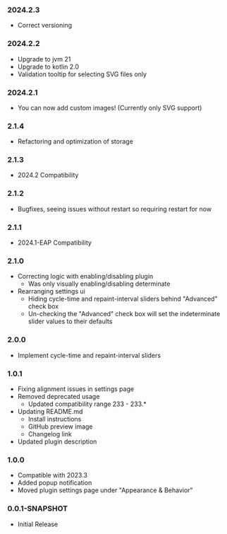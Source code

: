 ### 2024.2.3
- Correct versioning

### 2024.2.2
- Upgrade to jvm 21
- Upgrade to kotlin 2.0
- Validation tooltip for selecting SVG files only

### 2024.2.1
- You can now add custom images! (Currently only SVG support)

### 2.1.4
- Refactoring and optimization of storage

### 2.1.3
- 2024.2 Compatibility

### 2.1.2
- Bugfixes, seeing issues without restart so requiring restart for now

### 2.1.1
- 2024.1-EAP Compatibility 

### 2.1.0
- Correcting logic with enabling/disabling plugin
  - Was only visually enabling/disabling determinate
- Rearranging settings ui
  - Hiding cycle-time and repaint-interval sliders behind "Advanced" check box
  - Un-checking the "Advanced" check box will set the indeterminate slider values to their defaults

### 2.0.0
- Implement cycle-time and repaint-interval sliders

### 1.0.1
- Fixing alignment issues in settings page
- Removed deprecated usage
  - Updated compatibility range 233 - 233.* 
- Updating README.md
  - Install instructions
  - GitHub preview image
  - Changelog link
- Updated plugin description

### 1.0.0
- Compatible with 2023.3
- Added popup notification
- Moved plugin settings page under "Appearance & Behavior"

### 0.0.1-SNAPSHOT
- Initial Release